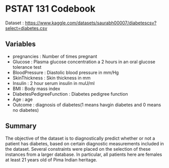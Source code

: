 # PSTAT 131 Codebook

Dataset : https://www.kaggle.com/datasets/saurabh00007/diabetescsv?select=diabetes.csv

## Variables

- pregnancies : Number of times pregnant
- Glucose : Plasma glucose concentration a 2 hours in an oral glucose tolerance test
- BloodPressure : Diastolic blood pressure in mm/Hg
- SkinThickness : Skin thickness in mm
- Insulin : 2 hour serum insulin in muU/ml
- BMI : Body mass index
- DiabetesPedigreeFunction : Diabetes pedigree function
- Age : age
- Outcome : diagnosis of diabetes(1 means havgin diabetes and 0 means no diabetes)

## Summary

The objective of the dataset is to diagnostically predict whether or not a patient has diabetes, based on certain diagnostic measurements included in the dataset. Several constraints were placed on the selection of these instances from a larger database. In particular, all patients here are females at least 21 years old of Pima Indian heritage.
